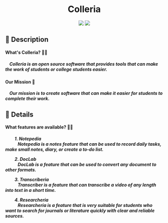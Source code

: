 <div align="center">
    <h1>Colleria</h1>
</div>

<div align="center">
    <img src="https://img.shields.io/badge/Python-FFD43B?style=for-the-badge&logo=python&logoColor=blue" /> 
    <img src="https://img.shields.io/badge/Visual_Studio_Code-0078D4?style=for-the-badge&logo=visual%20studio%20code&logoColor=white" />
</div>

<h2>
    📝 Description
    <h4>
        <b>What's Colleria? 🤷🏻</b>
        <h5>
            <p>&nbsp;&nbsp;&nbsp;&nbsp;Colleria is an open source software that provides tools that can make the work of students or college students easier.</p>
        </h5>
    </h4>
    <h4>
        <b>Our Mission 📜</b>
        <h5>
            <p>&nbsp;&nbsp;&nbsp;&nbsp;Our mission is to create software that can make it easier for students to complete their work.</p>
        </h5>
    </h4>
</h2>

<h2>
    📖 Details
    <h4>
        <b>What features are available? 🤷🏻</b>
        <h5>
            <p>&nbsp;&nbsp;&nbsp;&nbsp;&nbsp;&nbsp;&nbsp;&nbsp;
                1. Notepedia <br>&nbsp;&nbsp;&nbsp;&nbsp;&nbsp;&nbsp;&nbsp;&nbsp;&nbsp;&nbsp;&nbsp;
                Notepedia is a notes feature that can be used to record daily tasks, make small notes, diary, or create a to-do list.
            </p>
            <p>&nbsp;&nbsp;&nbsp;&nbsp;&nbsp;&nbsp;&nbsp;&nbsp;
                2. DocLab <br>&nbsp;&nbsp;&nbsp;&nbsp;&nbsp;&nbsp;&nbsp;&nbsp;&nbsp;&nbsp;&nbsp;
                DocLab is a feature that can be used to convert any document to other formats.
            </p>
            <p>&nbsp;&nbsp;&nbsp;&nbsp;&nbsp;&nbsp;&nbsp;&nbsp;
                3. Transcriberia <br>&nbsp;&nbsp;&nbsp;&nbsp;&nbsp;&nbsp;&nbsp;&nbsp;&nbsp;&nbsp;&nbsp;
                Transcriber is a feature that can transcribe a video of any length into text in a short time.
            </p>
            <p>&nbsp;&nbsp;&nbsp;&nbsp;&nbsp;&nbsp;&nbsp;&nbsp;
                4. Researcheria <br>&nbsp;&nbsp;&nbsp;&nbsp;&nbsp;&nbsp;&nbsp;&nbsp;&nbsp;&nbsp;&nbsp;
                Researcheria is a feature that is very suitable for students who want to search for journals or literature quickly with clear and reliable sources.
            </p>
        </h5>
    </h4>
</h2>
